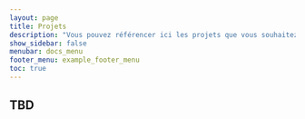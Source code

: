 ```yaml
---
layout: page
title: Projets
description: "Vous pouvez référencer ici les projets que vous souhaitez mettre en avant"
show_sidebar: false
menubar: docs_menu
footer_menu: example_footer_menu
toc: true
---
```

TBD
---